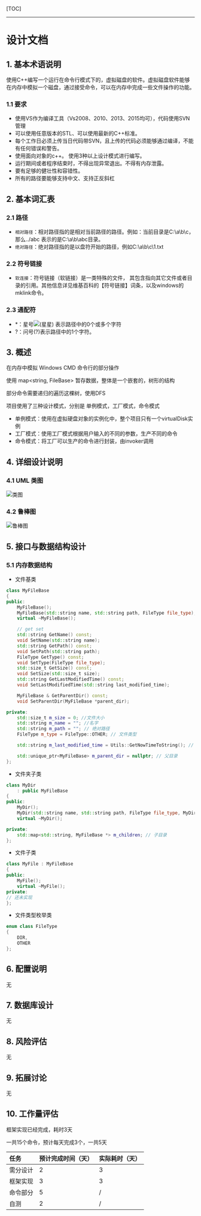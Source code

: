 [TOC]

---

# 设计文档

## 1. 基本术语说明

使用C++编写一个运行在命令行模式下的，虚拟磁盘的软件。虚拟磁盘软件能够在内存中模拟一个磁盘，通过接受命令，可以在内存中完成一些文件操作的功能。

### 1.1 要求

- 使用VS作为编译工具（Vs2008、2010、2013、2015均可），代码使用SVN管理
- 可以使用任意版本的STL、可以使用最新的C++标准。
- 每个工作日必须上传当日代码带SVN，且上传的代码必须能够通过编译，不能有任何错误和警告。
- 使用面向对象的c++。 使用3种以上设计模式进行编写。
- 运行期间或者程序结束时，不得出现异常退出。不得有内存泄露。
- 要有足够的健壮性和容错性。
- 所有的路径要能够支持中文、支持正反斜杠

## 2. 基本词汇表

### 2.1 路径

- `相对路径`：相对路径指的是相对当前路径的路径。例如：当前目录是C:\a\b\c，那么../abc 表示的是C:\a\b\abc目录。
- `绝对路径`：绝对路径指的是以盘符开始的路径，例如C:\a\b\c\1.txt

### 2.2 符号链接

- `软连接`：符号链接（软链接）是一类特殊的文件， 其包含指向其它文件或者目录的引用。其他信息详见维基百科的【符号链接】词条，以及windows的mklink命令。

### 2.3 通配符

- *：星号![(星星)](https://wiki.h3d.com.cn/s/zh_CN/8100/6512c1e2a41cdf14570641b46bd2fe3eaeb38d03/_/images/icons/emoticons/star_yellow.svg) 表示路径中的0个或多个字符
- ?：问号(?)表示路径中的1个字符。

## 3. 概述

在内存中模拟 Windows CMD 命令行的部分操作

使用 map<string, FileBase> 暂存数据，整体是一个嵌套的，树形的结构

部分命令需要递归的遍历这棵树，使用DFS

项目使用了三种设计模式，分别是 单例模式，工厂模式，命令模式

- 单例模式：使用在虚拟硬盘对象的实例化中，整个项目只有一个virtualDisk实例
- 工厂模式：使用工厂模式根据用户输入的不同的参数，生产不同的命令
- 命令模式：将工厂可以生产的命令进行封装，由invoker调用

## 4. 详细设计说明

### 4.1 UML 类图

![类图](.\imgs\UML.png)

### 4.2 鲁棒图

![鲁棒图](.\imgs\鲁棒图.png)

## 5. 接口与数据结构设计

### 5.1  内存数据结构

- 文件基类

```c++
class MyFileBase
{
public:
	MyFileBase();
	MyFileBase(std::string name, std::string path, FileType file_type);
	virtual ~MyFileBase();

    // get set
	std::string GetName() const;
	void SetName(std::string name);
	std::string GetPath() const;
	void SetPath(std::string path);
	FileType GetType() const;
	void SetType(FileType file_type);
	std::size_t GetSize() const;
	void SetSize(std::size_t size);
	std::string GetLastModifiedTime() const;
	void SetLastModifiedTime(std::string last_modified_time);

	MyFileBase & GetParentDir() const;
	void SetParentDir(MyFileBase *parent_dir);

private:
	std::size_t m_size = 0; //文件大小
	std::string m_name = ""; //名字
	std::string m_path = ""; // 绝对路径
	FileType m_type = FileType::OTHER; // 文件类型

	std::string m_last_modified_time = Utils::GetNowTimeToString(); // 最新修改时间

	std::unique_ptr<MyFileBase> m_parent_dir = nullptr; // 父目录
};
```

- 文件夹子类

```c++
class MyDir
	: public MyFileBase
{
public:
	MyDir();
	MyDir(std::string name, std::string path, FileType file_type, MyDir *parent_dir);
	virtual ~MyDir();

private:
	std::map<std::string, MyFileBase *> m_children; // 子目录
};
```

- 文件子类

```c++
class MyFile : MyFileBase
{
public:
	MyFile();
	virtual ~MyFile();
private:
// 还未实现
};
```

- 文件类型枚举类

```c++
enum class FileType
{
	DIR,
	OTHER
};
```



## 6. 配置说明

无

## 7. 数据库设计

无

## 8. 风险评估

无

## 9. 拓展讨论

无

## 10. 工作量评估

框架实现已经完成，耗时3天

一共15个命令，预计每天完成3个，一共5天

| 任务     | 预计完成时间（天） | 实际耗时（天） |
| :------- | ------------------ | -------------- |
| 需分设计 | 2                  | 3              |
| 框架实现 | 3                  | 3              |
| 命令部分 | 5                  | /              |
| 自测     | 2                  | /              |

